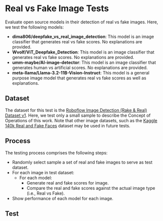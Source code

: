 # Real vs Fake Image Tests

Evaluate open source models in their detection of real vs fake images. Here, we test the following models:

- **dima806/deepfake_vs_real_image_detection**: This model is an image classifier that generates real vs fake scores. No explanations are provided.
- **Wvolf/ViT_Deepfake_Detection**: This model is an image classifier that generates real vs fake scores. No explanations are provided.
- **umm-maybe/AI-image-detector**: This model is an image classifier that generates human vs artificial scores. No explanations are provided.
- **meta-llama/Llama-3.2-11B-Vision-Instruct**: This model is a general purpose image model that generates real vs fake scores as well as explanations.

## Dataset
The dataset for this test is the [Roboflow Image Detection (Rake & Real) Dataset v1](https://universe.roboflow.com/1-3wzs6/image-detection-fake-real/dataset/1). Here, we test only a small sample to describe the Concept of Operations of this work. Note that other image datasets, such as the [Kaggle 140k Real and Fake Faces](https://www.kaggle.com/datasets/xhlulu/140k-real-and-fake-faces) dataset may be used in future tests.

## Process
The testing process comprises the following steps:
- Randomly select sample a set of real and fake images to serve as test dataset.
- For each image in test dataset:
  - For each model:
      - Generate real and fake scores for image.
      - Compare the real and fake scores against the actual image type (i.e., Real vs Fake).
- Show performance of each model for each image.

## Test


